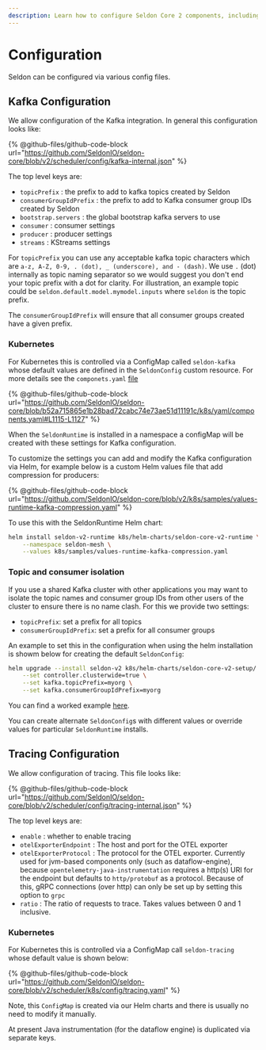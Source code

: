```yaml
---
description: Learn how to configure Seldon Core 2 components, including Kafka integration, tracing setup, and ConfigMap management for production deployments.
---
```


# Configuration

Seldon can be configured via various config files.

## Kafka Configuration

We allow configuration of the Kafka integration. In general this configuration looks like:

{% @github-files/github-code-block url="https://github.com/SeldonIO/seldon-core/blob/v2/scheduler/config/kafka-internal.json" %}

The top level keys are:

* `topicPrefix` : the prefix to add to kafka topics created by Seldon
* `consumerGroupIdPrefix` : the prefix to add to Kafka consumer group IDs created by Seldon
* `bootstrap.servers` : the global bootstrap kafka servers to use
* `consumer` : consumer settings
* `producer` : producer settings
* `streams` : KStreams settings

For `topicPrefix` you can use any acceptable kafka topic characters which are
`a-z, A-Z, 0-9, . (dot), _ (underscore), and - (dash)`. We use `.` (dot) internally as topic
naming separator so we would suggest you don't end your topic prefix with a dot for clarity. For
illustration, an example topic could be `seldon.default.model.mymodel.inputs` where `seldon` is the topic prefix.

The `consumerGroupIdPrefix` will ensure that all consumer groups created have a given prefix.

### Kubernetes

For Kubernetes this is controlled via a ConfigMap called `seldon-kafka` whose default values are defined in the `SeldonConfig` custom resource.
For more details see the `componets.yaml` [file](https://github.com/SeldonIO/seldon-core/blob/v2/k8s/yaml/components.yaml#L1115)

{% @github-files/github-code-block url="https://github.com/SeldonIO/seldon-core/blob/b52a715865e1b28bad72cabc74e73ae51d11191c/k8s/yaml/components.yaml#L1115-L1127" %}


When the `SeldonRuntime` is installed in a namespace a configMap will be created with these
settings for Kafka configuration.

To customize the settings you can add and modify the Kafka configuration via Helm, for example
below is a custom Helm values file that add compression for producers:

{% @github-files/github-code-block url="https://github.com/SeldonIO/seldon-core/blob/v2/k8s/samples/values-runtime-kafka-compression.yaml" %}

To use this with the SeldonRuntime Helm chart:

```sh
helm install seldon-v2-runtime k8s/helm-charts/seldon-core-v2-runtime \
    --namespace seldon-mesh \
    --values k8s/samples/values-runtime-kafka-compression.yaml
```
### Topic and consumer isolation

If you use a shared Kafka cluster with other applications you may want to isolate the topic
names and consumer group IDs from other users of the cluster to ensure there is no name
clash. For this we provide two settings:

* `topicPrefix`: set a prefix for all topics
* `consumerGroupIdPrefix`: set a prefix for all consumer groups

An example to set this in the configuration when using the helm installation is showm below for creating the default `SeldonConfig`:

```sh
helm upgrade --install seldon-v2 k8s/helm-charts/seldon-core-v2-setup/ -n seldon-mesh \
    --set controller.clusterwide=true \
    --set kafka.topicPrefix=myorg \
    --set kafka.consumerGroupIdPrefix=myorg
```

You can find a worked example [here](../examples/k8s-clusterwide.md).

You can create alternate `SeldonConfig`s with different values or override values for particular `SeldonRuntime` installs.

## Tracing Configuration

We allow configuration of tracing. This file looks like:

{% @github-files/github-code-block url="https://github.com/SeldonIO/seldon-core/blob/v2/scheduler/config/tracing-internal.json" %}

The top level keys are:

* `enable` : whether to enable tracing
* `otelExporterEndpoint` : The host and port for the OTEL exporter
* `otelExporterProtocol` : The protocol for the OTEL exporter. Currently used for
    jvm-based components only (such as dataflow-engine), because `opentelemetry-java-instrumentation`
    requires a http(s) URI for the endpoint but defaults to `http/protobuf` as a protocol.
    Because of this, gRPC connections (over http) can only be set up by setting this option to `grpc`
* `ratio` : The ratio of requests to trace. Takes values between 0 and 1 inclusive.



### Kubernetes

For Kubernetes this is controlled via a ConfigMap call `seldon-tracing` whose default value is shown below:

{% @github-files/github-code-block url="https://github.com/SeldonIO/seldon-core/blob/v2/scheduler/k8s/config/tracing.yaml" %}

Note, this `ConfigMap` is created via our Helm charts and there is usually no need to modify it manually.

At present Java instrumentation (for the dataflow engine) is duplicated via separate keys.
